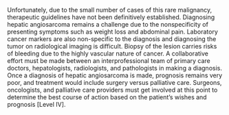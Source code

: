 Unfortunately, due to the small number of cases of this rare malignancy, therapeutic guidelines have not been definitively established. Diagnosing hepatic angiosarcoma remains a challenge due to the nonspecificity of presenting symptoms such as weight loss and abdominal pain. Laboratory cancer markers are also non-specific to the diagnosis and diagnosing the tumor on radiological imaging is difficult. Biopsy of the lesion carries risks of bleeding due to the highly vascular nature of cancer. A collaborative effort must be made between an interprofessional team of primary care doctors, hepatologists, radiologists, and pathologists in making a diagnosis. Once a diagnosis of hepatic angiosarcoma is made, prognosis remains very poor, and treatment would include surgery versus palliative care. Surgeons, oncologists, and palliative care providers must get involved at this point to determine the best course of action based on the patient’s wishes and prognosis [Level IV].